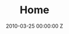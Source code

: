 ---
title: Home
date: 2010-03-25 00:00:00 Z
position: 1
client: Kia
agency: David&Goliath
image: "/uploads/kia-home.jpg"
video: 283454065
production-company: Outsider
dop: Malik Sayeed
producer: Melinda Nugent
awards:
layout: project
---